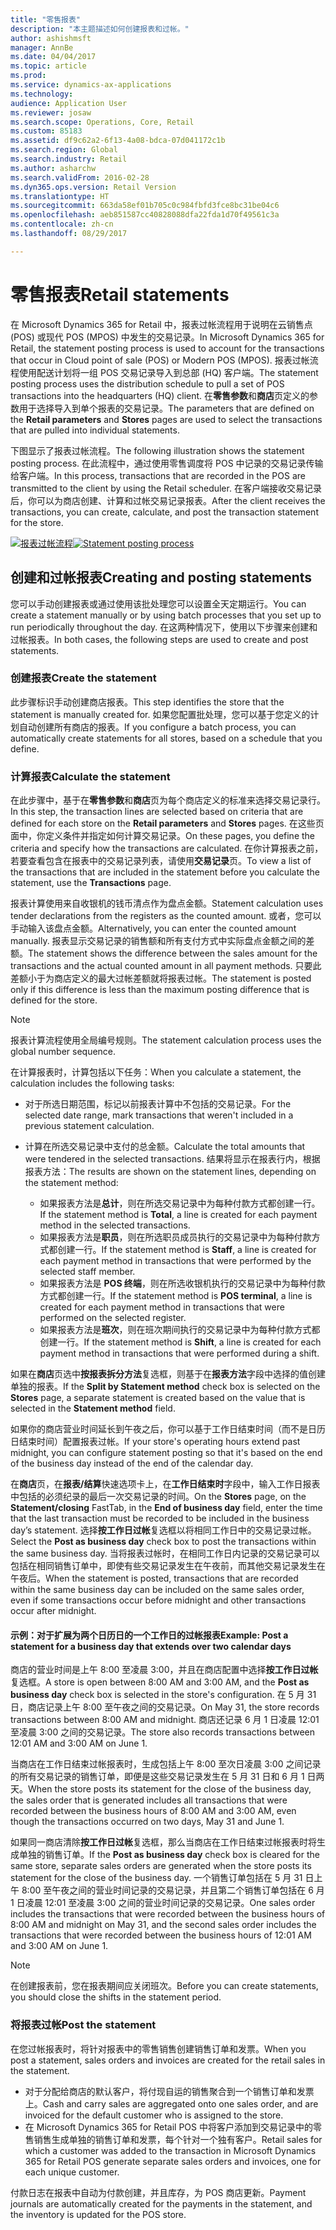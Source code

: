 ```yaml
---
title: "零售报表"
description: "本主题描述如何创建报表和过帐。"
author: ashishmsft
manager: AnnBe
ms.date: 04/04/2017
ms.topic: article
ms.prod: 
ms.service: dynamics-ax-applications
ms.technology: 
audience: Application User
ms.reviewer: josaw
ms.search.scope: Operations, Core, Retail
ms.custom: 85183
ms.assetid: df9c62a2-6f13-4a08-bdca-07d041172c1b
ms.search.region: Global
ms.search.industry: Retail
ms.author: asharchw
ms.search.validFrom: 2016-02-28
ms.dyn365.ops.version: Retail Version
ms.translationtype: HT
ms.sourcegitcommit: 663da58ef01b705c0c984fbfd3fce8bc31be04c6
ms.openlocfilehash: aeb851587cc40828088dfa22fda1d70f49561c3a
ms.contentlocale: zh-cn
ms.lasthandoff: 08/29/2017

---
```


# <a name="retail-statements"></a><span data-ttu-id="83eb1-103">零售报表</span><span class="sxs-lookup"><span data-stu-id="83eb1-103">Retail statements</span></span>
<span data-ttu-id="83eb1-104">在 Microsoft Dynamics 365 for Retail 中，报表过帐流程用于说明在云销售点 (POS) 或现代 POS (MPOS) 中发生的交易记录。</span><span class="sxs-lookup"><span data-stu-id="83eb1-104">In Microsoft Dynamics 365 for Retail, the statement posting process is used to account for the transactions that occur in Cloud point of sale (POS) or Modern POS (MPOS).</span></span> <span data-ttu-id="83eb1-105">报表过帐流程使用配送计划将一组 POS 交易记录导入到总部 (HQ) 客户端。</span><span class="sxs-lookup"><span data-stu-id="83eb1-105">The statement posting process uses the distribution schedule to pull a set of POS transactions into the headquarters (HQ) client.</span></span> <span data-ttu-id="83eb1-106">在**零售参数**和**商店**页定义的参数用于选择导入到单个报表的交易记录。</span><span class="sxs-lookup"><span data-stu-id="83eb1-106">The parameters that are defined on the **Retail parameters** and **Stores** pages are used to select the transactions that are pulled into individual statements.</span></span>  

<span data-ttu-id="83eb1-107">下图显示了报表过帐流程。</span><span class="sxs-lookup"><span data-stu-id="83eb1-107">The following illustration shows the statement posting process.</span></span> <span data-ttu-id="83eb1-108">在此流程中，通过使用零售调度将 POS 中记录的交易记录传输给客户端。</span><span class="sxs-lookup"><span data-stu-id="83eb1-108">In this process, transactions that are recorded in the POS are transmitted to the client by using the Retail scheduler.</span></span> <span data-ttu-id="83eb1-109">在客户端接收交易记录后，你可以为商店创建、计算和过帐交易记录报表。</span><span class="sxs-lookup"><span data-stu-id="83eb1-109">After the client receives the transactions, you can create, calculate, and post the transaction statement for the store.</span></span> 

<span data-ttu-id="83eb1-110">[![报表过帐流程](./media/retail-statements.png)](./media/retail-statements.png)</span><span class="sxs-lookup"><span data-stu-id="83eb1-110">[![Statement posting process](./media/retail-statements.png)](./media/retail-statements.png)</span></span>

## <a name="creating-and-posting-statements"></a><span data-ttu-id="83eb1-111">创建和过帐报表</span><span class="sxs-lookup"><span data-stu-id="83eb1-111">Creating and posting statements</span></span>
<span data-ttu-id="83eb1-112">您可以手动创建报表或通过使用该批处理您可以设置全天定期运行。</span><span class="sxs-lookup"><span data-stu-id="83eb1-112">You can create a statement manually or by using batch processes that you set up to run periodically throughout the day.</span></span> <span data-ttu-id="83eb1-113">在这两种情况下，使用以下步骤来创建和过帐报表。</span><span class="sxs-lookup"><span data-stu-id="83eb1-113">In both cases, the following steps are used to create and post statements.</span></span>

###  <a name="create-the-statement"></a><span data-ttu-id="83eb1-114">创建报表</span><span class="sxs-lookup"><span data-stu-id="83eb1-114">Create the statement</span></span>
<span data-ttu-id="83eb1-115">此步骤标识手动创建商店报表。</span><span class="sxs-lookup"><span data-stu-id="83eb1-115">This step identifies the store that the statement is manually created for.</span></span> <span data-ttu-id="83eb1-116">如果您配置批处理，您可以基于您定义的计划自动创建所有商店的报表。</span><span class="sxs-lookup"><span data-stu-id="83eb1-116">If you configure a batch process, you can automatically create statements for all stores, based on a schedule that you define.</span></span> 

### <a name="calculate-the-statement"></a><span data-ttu-id="83eb1-117">计算报表</span><span class="sxs-lookup"><span data-stu-id="83eb1-117">Calculate the statement</span></span>
<span data-ttu-id="83eb1-118">在此步骤中，基于在**零售参数**和**商店**页为每个商店定义的标准来选择交易记录行。</span><span class="sxs-lookup"><span data-stu-id="83eb1-118">In this step, the transaction lines are selected based on criteria that are defined for each store on the **Retail parameters** and **Stores** pages.</span></span> <span data-ttu-id="83eb1-119">在这些页面中，你定义条件并指定如何计算交易记录。</span><span class="sxs-lookup"><span data-stu-id="83eb1-119">On these pages, you define the criteria and specify how the transactions are calculated.</span></span> <span data-ttu-id="83eb1-120">在你计算报表之前，若要查看包含在报表中的交易记录列表，请使用**交易记录**页。</span><span class="sxs-lookup"><span data-stu-id="83eb1-120">To view a list of the transactions that are included in the statement before you calculate the statement, use the **Transactions** page.</span></span> 

<span data-ttu-id="83eb1-121">报表计算使用来自收银机的钱币清点作为盘点金额。</span><span class="sxs-lookup"><span data-stu-id="83eb1-121">Statement calculation uses tender declarations from the registers as the counted amount.</span></span> <span data-ttu-id="83eb1-122">或者，您可以手动输入该盘点金额。</span><span class="sxs-lookup"><span data-stu-id="83eb1-122">Alternatively, you can enter the counted amount manually.</span></span> <span data-ttu-id="83eb1-123">报表显示交易记录的销售额和所有支付方式中实际盘点金额之间的差额。</span><span class="sxs-lookup"><span data-stu-id="83eb1-123">The statement shows the difference between the sales amount for the transactions and the actual counted amount in all payment methods.</span></span> <span data-ttu-id="83eb1-124">只要此差额小于为商店定义的最大过帐差额就将报表过帐。</span><span class="sxs-lookup"><span data-stu-id="83eb1-124">The statement is posted only if this difference is less than the maximum posting difference that is defined for the store.</span></span> 

> [!NOTE]
> <span data-ttu-id="83eb1-125">报表计算流程使用全局编号规则。</span><span class="sxs-lookup"><span data-stu-id="83eb1-125">The statement calculation process uses the global number sequence.</span></span>

<span data-ttu-id="83eb1-126">在计算报表时，计算包括以下任务：</span><span class="sxs-lookup"><span data-stu-id="83eb1-126">When you calculate a statement, the calculation includes the following tasks:</span></span>

- <span data-ttu-id="83eb1-127">对于所选日期范围，标记以前报表计算中不包括的交易记录。</span><span class="sxs-lookup"><span data-stu-id="83eb1-127">For the selected date range, mark transactions that weren't included in a previous statement calculation.</span></span> 
- <span data-ttu-id="83eb1-128">计算在所选交易记录中支付的总金额。</span><span class="sxs-lookup"><span data-stu-id="83eb1-128">Calculate the total amounts that were tendered in the selected transactions.</span></span> <span data-ttu-id="83eb1-129">结果将显示在报表行内，根据报表方法：</span><span class="sxs-lookup"><span data-stu-id="83eb1-129">The results are shown on the statement lines, depending on the statement method:</span></span>

  - <span data-ttu-id="83eb1-130">如果报表方法是**总计**，则在所选交易记录中为每种付款方式都创建一行。</span><span class="sxs-lookup"><span data-stu-id="83eb1-130">If the statement method is **Total**, a line is created for each payment method in the selected transactions.</span></span> 
  - <span data-ttu-id="83eb1-131">如果报表方法是**职员**，则在所选职员成员执行的交易记录中为每种付款方式都创建一行。</span><span class="sxs-lookup"><span data-stu-id="83eb1-131">If the statement method is **Staff**, a line is created for each payment method in transactions that were performed by the selected staff member.</span></span> 
  - <span data-ttu-id="83eb1-132">如果报表方法是 **POS 终端**，则在所选收银机执行的交易记录中为每种付款方式都创建一行。</span><span class="sxs-lookup"><span data-stu-id="83eb1-132">If the statement method is **POS terminal**, a line is created for each payment method in transactions that were performed on the selected register.</span></span> 
  - <span data-ttu-id="83eb1-133">如果报表方法是**班次**，则在班次期间执行的交易记录中为每种付款方式都创建一行。</span><span class="sxs-lookup"><span data-stu-id="83eb1-133">If the statement method is **Shift**, a line is created for each payment method in transactions that were performed during a shift.</span></span>

<span data-ttu-id="83eb1-134">如果在**商店**页选中**按报表拆分方法**复选框，则基于在**报表方法**字段中选择的值创建单独的报表。</span><span class="sxs-lookup"><span data-stu-id="83eb1-134">If the **Split by Statement method** check box is selected on the **Stores** page, a separate statement is created based on the value that is selected in the **Statement method** field.</span></span>

<span data-ttu-id="83eb1-135">如果你的商店营业时间延长到午夜之后，你可以基于工作日结束时间（而不是日历日结束时间）配置报表过帐。</span><span class="sxs-lookup"><span data-stu-id="83eb1-135">If your store's operating hours extend past midnight, you can configure statement posting so that it's based on the end of the business day instead of the end of the calendar day.</span></span> 

<span data-ttu-id="83eb1-136">在**商店**页，在**报表/结算**快速选项卡上，在**工作日结束时**字段中，输入工作日报表中包括的必须纪录的最后一次交易记录的时间。</span><span class="sxs-lookup"><span data-stu-id="83eb1-136">On the **Stores** page, on the **Statement/closing** FastTab, in the **End of business day** field, enter the time that the last transaction must be recorded to be included in the business day’s statement.</span></span> <span data-ttu-id="83eb1-137">选择**按工作日过帐**复选框以将相同工作日中的交易记录过帐。</span><span class="sxs-lookup"><span data-stu-id="83eb1-137">Select the **Post as business day** check box to post the transactions within the same business day.</span></span> <span data-ttu-id="83eb1-138">当将报表过帐时，在相同工作日内记录的交易记录可以包括在相同销售订单中，即使有些交易记录发生在午夜前，而其他交易记录发生在午夜后。</span><span class="sxs-lookup"><span data-stu-id="83eb1-138">When the statement is posted, transactions that are recorded within the same business day can be included on the same sales order, even if some transactions occur before midnight and other transactions occur after midnight.</span></span> 

#### <a name="example-post-a-statement-for-a-business-day-that-extends-over-two-calendar-days"></a><span data-ttu-id="83eb1-139">示例：对于扩展为两个日历日的一个工作日的过帐报表</span><span class="sxs-lookup"><span data-stu-id="83eb1-139">Example: Post a statement for a business day that extends over two calendar days</span></span> 

<span data-ttu-id="83eb1-140">商店的营业时间是上午 8:00 至凌晨 3:00，并且在商店配置中选择**按工作日过帐**复选框。</span><span class="sxs-lookup"><span data-stu-id="83eb1-140">A store is open between 8:00 AM and 3:00 AM, and the **Post as business day** check box is selected in the store's configuration.</span></span> <span data-ttu-id="83eb1-141">在 5 月 31 日，商店记录上午 8:00 至午夜之间的交易记录。</span><span class="sxs-lookup"><span data-stu-id="83eb1-141">On May 31, the store records transactions between 8:00 AM and midnight.</span></span> <span data-ttu-id="83eb1-142">商店还记录 6 月 1 日凌晨 12:01 至凌晨 3:00 之间的交易记录。</span><span class="sxs-lookup"><span data-stu-id="83eb1-142">The store also records transactions between 12:01 AM and 3:00 AM on June 1.</span></span> 

<span data-ttu-id="83eb1-143">当商店在工作日结束过帐报表时，生成包括上午 8:00 至次日凌晨 3:00 之间记录的所有交易记录的销售订单，即便是这些交易记录发生在 5 月 31 日和 6 月 1 日两天。</span><span class="sxs-lookup"><span data-stu-id="83eb1-143">When the store posts its statement for the close of the business day, the sales order that is generated includes all transactions that were recorded between the business hours of 8:00 AM and 3:00 AM, even though the transactions occurred on two days, May 31 and June 1.</span></span> 

<span data-ttu-id="83eb1-144">如果同一商店清除**按工作日过帐**复选框，那么当商店在工作日结束过帐报表时将生成单独的销售订单。</span><span class="sxs-lookup"><span data-stu-id="83eb1-144">If the **Post as business day** check box is cleared for the same store, separate sales orders are generated when the store posts its statement for the close of the business day.</span></span> <span data-ttu-id="83eb1-145">一个销售订单包括在 5 月 31 日上午 8:00 至午夜之间的营业时间记录的交易记录，并且第二个销售订单包括在 6 月 1 日凌晨 12:01 至凌晨 3:00 之间的营业时间记录的交易记录。</span><span class="sxs-lookup"><span data-stu-id="83eb1-145">One sales order includes the transactions that were recorded between the business hours of 8:00 AM and midnight on May 31, and the second sales order includes the transactions that were recorded between the business hours of 12:01 AM and 3:00 AM on June 1.</span></span>
 
> [!NOTE]
> <span data-ttu-id="83eb1-146">在创建报表前，您在报表期间应关闭班次。</span><span class="sxs-lookup"><span data-stu-id="83eb1-146">Before you can create statements, you should close the shifts in the statement period.</span></span> 

### <a name="post-the-statement"></a><span data-ttu-id="83eb1-147">将报表过帐</span><span class="sxs-lookup"><span data-stu-id="83eb1-147">Post the statement</span></span>
<span data-ttu-id="83eb1-148">在您过帐报表时，将针对报表中的零售销售创建销售订单和发票。</span><span class="sxs-lookup"><span data-stu-id="83eb1-148">When you post a statement, sales orders and invoices are created for the retail sales in the statement.</span></span>

- <span data-ttu-id="83eb1-149">对于分配给商店的默认客户，将付现自运的销售聚合到一个销售订单和发票上。</span><span class="sxs-lookup"><span data-stu-id="83eb1-149">Cash and carry sales are aggregated onto one sales order, and are invoiced for the default customer who is assigned to the store.</span></span> 
- <span data-ttu-id="83eb1-150">在 Microsoft Dynamics 365 for Retail POS 中将客户添加到交易记录中的零售销售生成单独的销售订单和发票，每个针对一个独有客户。</span><span class="sxs-lookup"><span data-stu-id="83eb1-150">Retail sales for which a customer was added to the transaction in Microsoft Dynamics 365 for Retail POS generate separate sales orders and invoices, one for each unique customer.</span></span> 

<span data-ttu-id="83eb1-151">付款日志在报表中自动为付款创建，并且库存，为 POS 商店更新。</span><span class="sxs-lookup"><span data-stu-id="83eb1-151">Payment journals are automatically created for the payments in the statement, and the inventory is updated for the POS store.</span></span>

